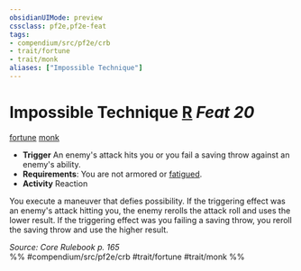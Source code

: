 ```yaml
---
obsidianUIMode: preview
cssclass: pf2e,pf2e-feat
tags:
- compendium/src/pf2e/crb
- trait/fortune
- trait/monk
aliases: ["Impossible Technique"]
---
```

# Impossible Technique  [R](../../Rules/core-rulebook/chapter-9-playing-the-game.md#Actions "Reaction") *Feat 20*  
[fortune](../../Rules/traits/fortune.md)  [monk](../../Rules/traits/monk.md)  

- **Trigger** An enemy's attack hits you or you fail a saving throw against an enemy's ability.
- **Requirements**: You are not armored or [fatigued](../../Rules/conditions.md#Fatigued).
- **Activity** Reaction

You execute a maneuver that defies possibility. If the triggering effect was an enemy's attack hitting you, the enemy rerolls the attack roll and uses the lower result. If the triggering effect was you failing a saving throw, you reroll the saving throw and use the higher result.

*Source: Core Rulebook p. 165*  
%% #compendium/src/pf2e/crb #trait/fortune #trait/monk %%